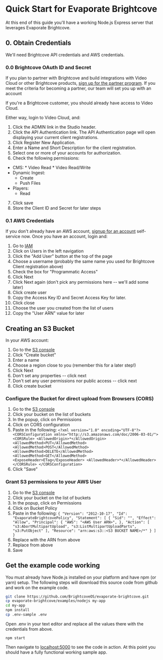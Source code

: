 Quick Start for Evaporate Brightcove
====================================

At this end of this guide you'll have a working Node.js Express server that leverages Evaporate Brightcove.

## 0. Obtain Credentials

We'll need Brightcove API credentials and AWS credentials.

### 0.0 Brightcove OAuth ID and Secret

If you plan to partner with Brightcove and build integrations with Video Cloud or other Brightcove products, [sign up for the partner program](http://go.brightcove.com/partner-inquiry). If you meet the criteria for becoming a partner, our team will set you up with an account

If you're a Brightcove customer, you should already have access to Video Cloud.

Either way, login to Video Cloud, and:

 1. Click the ADMIN link in the Studio header.
 2. Click the API Authentication link. The API Authentication page will open displaying your current client registrations.
 3. Click Register New Application.
 4. Enter a Name and Short Description for the client registration.
 5. Select one or more of your accounts for authorization.
 6. Check the following permissions:
   * CMS:
    * Video Read
    * Video Read/Write
  * Dynamic Ingest:
    * Create
    * Push Files
  * Players:
    * Read
 7. Click save
 8. Store the Client ID and Secret for later steps

### 0.1 AWS Credentials

If you don't already have an AWS account, [signup for an account](https://portal.aws.amazon.com/gp/aws/developer/registration/index.html) self-service now. Once you have an account, login and:

 1. Go to [IAM](https://console.aws.amazon.com/iam/home)
 2. Click on Users in the left navigation
 3. Click the "Add User" button at the top of the page
 4. Choose a username (probably the same name you used for Brightcove Client registration above)
 5. Check the box for "Programmatic Access"
 6. Click Next
 7. Click Next again (don't pick any permissions here -- we'll add some later)
 8. Click create user
 9. Copy the Access Key ID and Secret Access Key for later.
10. Click close
11. Choose the user you created from the list of users
12. Copy the "User ARN" value for later

## Creating an S3 Bucket

In your AWS account:

 1. Go to the [S3 console](https://console.aws.amazon.com/s3/home?region=us-east-1#)
 2. Click "Create bucket"
 3. Enter a name
 4. Choose a region close to you (remember this for a later step!)
 5. Click Next
 6. Don't set any properties -- click next
 7. Don't set any user permissions nor public access -- click next
 8. Click create bucket

### Configure the Bucket for direct upload from Browsers (CORS)

 1. Go to the [S3 console](https://console.aws.amazon.com/s3/home?region=us-east-1#)
 9. Click your bucket on the list of buckets
 10. In the popup, click on Permissions
 11. Click on CORS configuration
 12. Paste in the following:
    ```
    <?xml version="1.0" encoding="UTF-8"?>
    <CORSConfiguration xmlns="http://s3.amazonaws.com/doc/2006-03-01/">
      <CORSRule>
          <AllowedOrigin>*</AllowedOrigin>
          <AllowedMethod>PUT</AllowedMethod>
          <AllowedMethod>POST</AllowedMethod>
          <AllowedMethod>DELETE</AllowedMethod>
          <AllowedMethod>GET</AllowedMethod>
          <ExposeHeader>ETag</ExposeHeader>
          <AllowedHeader>*</AllowedHeader>
      </CORSRule>
    </CORSConfiguration>
    ```
 13. Click "Save"

### Grant S3 permissions to your AWS User


 1. Go to the [S3 console](https://console.aws.amazon.com/s3/home?region=us-east-1#)
 9. Click your bucket on the list of buckets
 10. In the popup, click on Permissions
 11. Click on Bucket Policy
 12. Paste in the following:
    ```
    {
        "Version": "2012-10-17",
        "Id": "EvaporateBrightcovePolicy",
        "Statement": [
            {
                "Sid": "",
                "Effect": "Allow",
                "Principal": {
                    "AWS": "<AWS User ARN>",
                },
                "Action": [
                    "s3:AbortMultipartUpload",
                    "s3:ListMultipartUploadParts",
                    "s3:PutObject"
                ],
                "Resource": "arn:aws:s3::<S3 BUCKET NAME>/*"
            }
        ]
    }
    ```
 13. Replace <AWS User ARN> with the ARN from above
 14. Replace <S3 Bucket with the BUCKET NAME> from above
 15. Save

## Get the example code working

You must already have Node.js installed on your platform and have npm (or yarn) setup. The following steps will download this source code from github and work on the example code.

```sh
git clone https://github.com/BrightcoveOS/evaporate-brightcove.git
cp evaporate-brightcove/examples/nodejs my-app
cd my-app
npm install
cp .env-sample .env
```

Open .env in your text editor and replace all the values there with the credentials from above.

```
npm start
```

Then navigate to [localhost:5000](http://localhost:5000/) to see the code in action. At this point you should have a fully functional working sample app.

